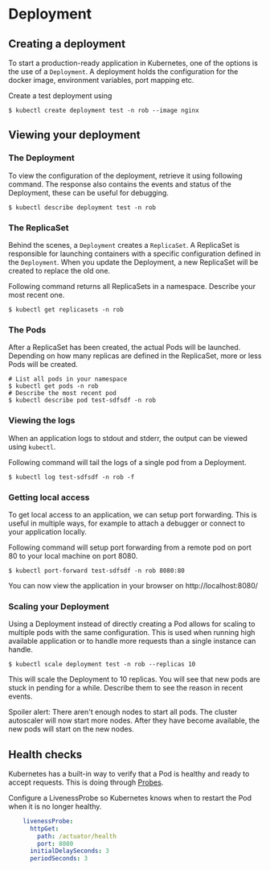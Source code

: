 # Deployment

## Creating a deployment

To start a production-ready application in Kubernetes, one of the options is the use of a 
`Deployment`. A deployment holds the configuration for the docker image, environment variables,
port mapping etc.

Create a test deployment using

```shell
$ kubectl create deployment test -n rob --image nginx
```

## Viewing your deployment

### The Deployment

To view the configuration of the deployment, retrieve it using following command. The response
also contains the events and status of the Deployment, these can be useful for debugging.

```shell
$ kubectl describe deployment test -n rob
```

### The ReplicaSet

Behind the scenes, a `Deployment` creates a `ReplicaSet`. A ReplicaSet is responsible for launching
containers with a specific configuration defined in the `Deployment`. When you update the Deployment,
a new ReplicaSet will be created to replace the old one.

Following command returns all ReplicaSets in a namespace. Describe your most recent one. 

```shell
$ kubectl get replicasets -n rob
```

### The Pods

After a ReplicaSet has been created, the actual Pods will be launched. Depending on how many replicas
are defined in the ReplicaSet, more or less Pods will be created.

```shell
# List all pods in your namespace
$ kubectl get pods -n rob
# Describe the most recent pod
$ kubectl describe pod test-sdfsdf -n rob
```

### Viewing the logs

When an application logs to stdout and stderr, the output can be viewed using `kubectl`.

Following command will tail the logs of a single pod from a Deployment.

```shell
$ kubectl log test-sdfsdf -n rob -f
```

### Getting local access

To get local access to an application, we can setup port forwarding. This is useful in multiple
ways, for example to attach a debugger or connect to your application locally.

Following command will setup port forwarding from a remote pod on port 80 to your local machine
on port 8080.

```shell
$ kubectl port-forward test-sdfsdf -n rob 8080:80
```

You can now view the application in your browser on http://localhost:8080/

### Scaling your Deployment

Using a Deployment instead of directly creating a Pod allows for scaling to multiple pods with
the same configuration. This is used when running high available application or to handle more
requests than a single instance can handle.

```shell
$ kubectl scale deployment test -n rob --replicas 10
```

This will scale the Deployment to 10 replicas. You will see that new pods are stuck in pending
for a while. Describe them to see the reason in recent events.

Spoiler alert: There aren't enough nodes to start all pods. The cluster autoscaler will now
start more nodes. After they have become available, the new pods will start on the new nodes.

## Health checks

Kubernetes has a built-in way to verify that a Pod is healthy and ready to accept requests.
This is doing through [Probes](https://kubernetes.io/docs/tasks/configure-pod-container/configure-liveness-readiness-startup-probes/).

Configure a LivenessProbe so Kubernetes knows when to restart the Pod when it is no longer healthy.

```yaml
    livenessProbe:
      httpGet:
        path: /actuator/health
        port: 8080
      initialDelaySeconds: 3
      periodSeconds: 3
```
